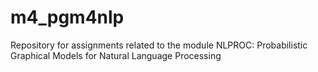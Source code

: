 # m4_pgm4nlp
Repository for assignments related to the module NLPROC: Probabilistic Graphical Models for Natural Language Processing
